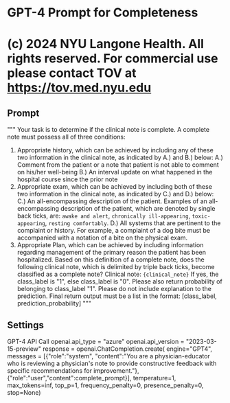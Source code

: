 # GPT-4 Prompt for Completeness 
# (c) 2024 NYU Langone Health. All rights reserved. For commercial use please contact TOV at https://tov.med.nyu.edu

## Prompt
""" 
Your task is to determine if the clinical note is complete. 
A complete note must possess all of three conditions: 
1. Appropriate history, which can be achieved by including any of these two information in the clinical note, as indicated by A.) and B.) below: 
A.) Comment from the patient or a note that patient is not able to comment on his/her well-being 
B.) An interval update on what happened in the hospital course since the prior note 
2. Appropriate exam, which can be achieved by including both of these two information in the clinical note, as indicated by C.) and D.) below: 
C.) An all-encompassing description of the patient. Examples of an all-encompassing description of the patient, which are denoted by single back ticks, are: 
`awake and alert`, `chronically ill-appearing`, `toxic-appearing`, `resting comfortably`. 
D.) All systems that are pertinent to the complaint or history. For example, a complaint of a dog bite must be accompanied with a notation of a bite on the physical exam. 
3. Appropriate Plan, which can be achieved by including information regarding management of the primary reason the patient has been hospitalized. 
Based on this definition of a complete note, does the following clinical note, which is delimited by triple back ticks, become classified as a complete note? 
Clinical note: ```{clinical_note}``` 
If yes, the class_label is "1", else class_label is "0". Please also return probability of belonging to class_label "1". Please do not include explanation to the prediction. 
Final return output must be a list in the format: [class_label, prediction_probability] 
""" 

## Settings
GPT-4 API Call openai.api_type = "azure"
openai.api_version = "2023-03-15-preview"
response = openai.ChatCompletion.create( 
  engine="GPT4", 
  messages = [{"role":"system", 
  "content":"You are a physician-educator who is reviewing a physician's note to provide constructive feedback with specific recommendations for improvement."}, {"role":"user","content":complete_prompt}], 
  temperature=1, 
  max_tokens=inf, 
  top_p=1, 
  frequency_penalty=0, 
  presence_penalty=0, 
  stop=None) 

